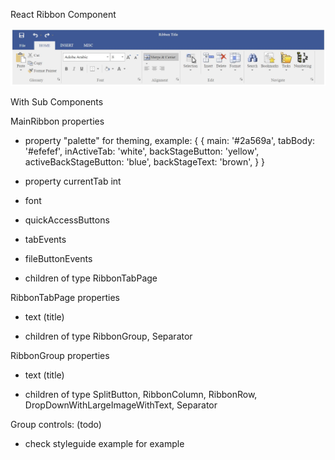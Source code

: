 React Ribbon Component

![](images/RibbonExample.jpg)

<MainRibbon />

With Sub Components

<RibbonTabPage />
<RibbonGroup />
<RibbonColumn />
<RibbonRow />
<Separator />
<DropDownWithLargeImageWithText />
<ComboBox />
<ButtonWithLargeImageWithText />
<SplitButton />
<PopupMenu />
<MenuItem />
<MenuDropDown />
<MenuSeparator />
<ButtonWithSmallImage />
<DropDownWithSmallImage />
<SplitButtonWithSmallImage />
<ButtonWithSmallImageWithText />
<DropDownWithSmallImageWithText />
<Checkbox />

MainRibbon properties
- property "palette" for theming, example: 
{
    {
        main: '#2a569a',
        tabBody: '#efefef',
        inActiveTab: 'white',
        backStageButton: 'yellow',
        activeBackStageButton: 'blue',
        backStageText: 'brown',
    }
}

- property currentTab int
- font
- quickAccessButtons
- tabEvents
- fileButtonEvents
* children of type RibbonTabPage



RibbonTabPage properties
- text (title)
* children of type RibbonGroup, Separator

RibbonGroup properties
- text (title)
* children of type SplitButton, RibbonColumn, RibbonRow, DropDownWithLargeImageWithText, Separator

Group controls: (todo)
- check styleguide example for example